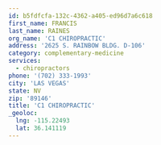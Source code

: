 ```yaml
---
id: b5fdfcfa-132c-4362-a405-ed96d7a6c618
first_name: FRANCIS
last_name: RAINES
org_name: 'C1 CHIROPRACTIC'
address: '2625 S. RAINBOW BLDG. D-106'
category: complementary-medicine
services:
  - chiropractors
phone: '(702) 333-1993'
city: 'LAS VEGAS'
state: NV
zip: '89146'
title: 'C1 CHIROPRACTIC'
_geoloc:
  lng: -115.22493
  lat: 36.141119
---
```


